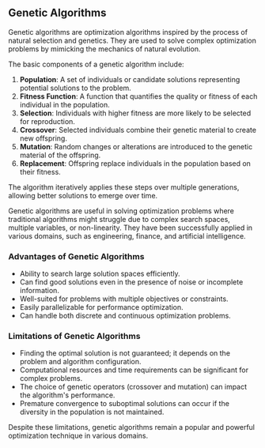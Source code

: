 ## Genetic Algorithms

Genetic algorithms are optimization algorithms inspired by the process of natural selection and genetics. They are used to solve complex optimization problems by mimicking the mechanics of natural evolution.

The basic components of a genetic algorithm include:

1. **Population**: A set of individuals or candidate solutions representing potential solutions to the problem.
2. **Fitness Function**: A function that quantifies the quality or fitness of each individual in the population.
3. **Selection**: Individuals with higher fitness are more likely to be selected for reproduction.
4. **Crossover**: Selected individuals combine their genetic material to create new offspring.
5. **Mutation**: Random changes or alterations are introduced to the genetic material of the offspring.
6. **Replacement**: Offspring replace individuals in the population based on their fitness.

The algorithm iteratively applies these steps over multiple generations, allowing better solutions to emerge over time.

Genetic algorithms are useful in solving optimization problems where traditional algorithms might struggle due to complex search spaces, multiple variables, or non-linearity. They have been successfully applied in various domains, such as engineering, finance, and artificial intelligence.

### Advantages of Genetic Algorithms

- Ability to search large solution spaces efficiently.
- Can find good solutions even in the presence of noise or incomplete information.
- Well-suited for problems with multiple objectives or constraints.
- Easily parallelizable for performance optimization.
- Can handle both discrete and continuous optimization problems.

### Limitations of Genetic Algorithms

- Finding the optimal solution is not guaranteed; it depends on the problem and algorithm configuration.
- Computational resources and time requirements can be significant for complex problems.
- The choice of genetic operators (crossover and mutation) can impact the algorithm's performance.
- Premature convergence to suboptimal solutions can occur if the diversity in the population is not maintained.

Despite these limitations, genetic algorithms remain a popular and powerful optimization technique in various domains.

